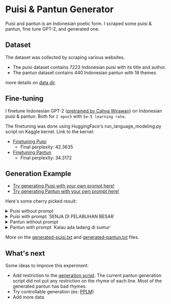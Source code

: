 # Puisi & Pantun Generator
Puisi and pantun is an Indonesian poetic form. I scraped some puisi & pantun, fine tune GPT-2, and generated one.

## Dataset
The dataset was collected by scraping various websites. 
* The puisi dataset contains 7223 Indonesian puisi with its title and author.
* The pantun dataset contains 440 Indonesian pantun with 18 themes 
  
more details on [data dir](/data)

## Fine-tuning
I finetune Indonesian GPT-2 ([pretrained by Cahya Wirawan](https://github.com/cahya-wirawan/indonesian-language-models)) on Indonesian puisi & pantun. Both for `2 epoch` with `5e-5 learning rate`.  

The finetuning was done using HuggingFace's run_language_modeling.py script on Kaggle kernel. Link to the kernel:
* [Finetuning Puisi](https://www.kaggle.com/ilhamfp31/finetune-gpt-2-indonesian-poem-puisi)
  * Final perplexity: 42.3635
* [Finetuning Pantun](https://www.kaggle.com/ilhamfp31/finetune-gpt-2-indonesian-pantun)
  * Final perplexity: 34.3172

## Generation Example
* [Try generating Puisi with your own prompt here!](https://www.kaggle.com/ilhamfp31/pembangkitan-puisi-otomatis)
* [Try generating Pantun with your own prompt here!](https://www.kaggle.com/ilhamfp31/pembangkitan-pantun-otomatis/)

Here's some cherry picked result:

<details>
  <summary>Puisi without prompt</summary>
  
  ```
    HILANG BISA 
    Oleh Azwan 
    
    Aku hanya seorang lelaki 
    Yang selalu hadir dihatimu 
    Yang selalu menemani aku 
    Saat aku masih ada di pelukanmu 
    
    Entah kenapa aku masih merasakannya 
    Seakan aku tak berharap dengan keindahanmu 
    Namun aku tak peduli dengan kesungguhanmu 
    Dan yang membuatku merasa bosan 
    
    Aku terlalu jauh dalam memahamimu 
    Aku terlalu kaku dalam memahamimu 
    Karena dia sangat jarang dapat melupakanmu 
    
    Aku hanya seorang lelaki 
    Yang selalu menyayangimu 
    Seperti dia sendiri 
    
    Aku sangat mencintaimu 
    Meski diriku tidak selalu menghargaimu 
    Tanpa aku tau padamu 
    Aku hanya seorang lelaki 
    Yang selalu menyayangimu 
    
    Dia selalu menyayangiku 
    Dan aku akan selalu mencintaimu 
    
    Aku selalu menyayangimu 
    Karen
  ```
  We can check that the dataset did not contain this poem at all. The model successfully generated an original title with valid Indonesian words. But whether the content itself makes sense is left for your judgement 😄

</details>

<details>
  <summary>Puisi with prompt `SENJA DI PELABUHAN BESAR`</summary>
  
  ```
    SENJA DI PELABUHAN BESAR 
    Oleh Anissa N 
    
    Aku sudah tak berdaya 
    Karena ku tahu 
    Aku akan terus saja berlari 
    Tetapi tidak akan berhenti 
    Saat aku tak ada lagi 
    Kau tak sanggup lagi merasakan 
    Menunggu waktu 
    Aku akan segera berpisah 
    Menunggu waktu 
    Berharap waktu sudah tiba 
    Aku akan segera berpisah 
    Menunggu waktu yang tersisa 
    Menunggu waktu yang tersisa 
    Slalu ada 
    Aku akan tetap bersama 
    Aku akan pergi 
    Aku akan pergi 
    Aku akan menunggu waktu yang tersisa 
    Aku akan terus berjuang 
    Aku akan tetap bersama 
  ```
  🤧🤧🤧🤧🤧

</details>

<details>
  <summary>Pantun without prompt</summary>
  
  ```
    Datang ke hilir hutan jati 
    Hilang ke pinggir hutan jati 
    Buah kedondong pun buahnya 
    Agar hutan jati di tengah kita 
  ```
  ???!!!
  
</details>

<details>
  <summary>Pantun with prompt `Kalau ada ladang di sumur`</summary>
  
  ```
    Kalau ada ladang di sumur 
    Jika ada ladang di sawah 
    Tapi bukan karena tidak suka 
    Yang mana dia yang jahat 
  ```
  
</details>

More on the [generated-puisi.txt](generated-puisi.txt) and [generated-pantun.txt](generated-pantun.txt) files.

## What's next
Some ideas to improve this experiment:
* Add restriction to the [generation script](https://www.kaggle.com/ilhamfp31/run-generation-py). The current pantun generation script did not put any restriction on the rhyme of each line. Most of the generated pantun has bad rhymes.
* Try controllable generation (ex: [PPLM](https://arxiv.org/abs/1912.02164))
* Add more data